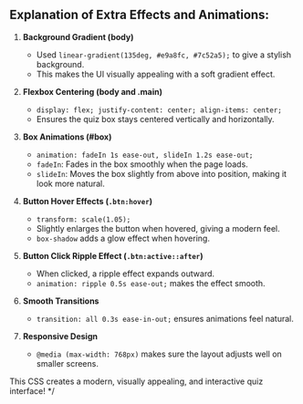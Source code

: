 
## Explanation of Extra Effects and Animations:

1. **Background Gradient (body)**

   - Used `linear-gradient(135deg, #e9a8fc, #7c52a5);` to give a stylish background.
   - This makes the UI visually appealing with a soft gradient effect.

2. **Flexbox Centering (body and .main)**
   - `display: flex; justify-content: center; align-items: center;`
   - Ensures the quiz box stays centered vertically and horizontally.

3. **Box Animations (#box)**
   - `animation: fadeIn 1s ease-out, slideIn 1.2s ease-out;`
   - `fadeIn`: Fades in the box smoothly when the page loads.
   - `slideIn`: Moves the box slightly from above into position, making it look more natural.

4. **Button Hover Effects (`.btn:hover`)**
   - `transform: scale(1.05);`
   - Slightly enlarges the button when hovered, giving a modern feel.
   - `box-shadow` adds a glow effect when hovering.

5. **Button Click Ripple Effect (`.btn:active::after`)**
   - When clicked, a ripple effect expands outward.
   - `animation: ripple 0.5s ease-out;` makes the effect smooth.

6. **Smooth Transitions**
   - `transition: all 0.3s ease-in-out;` ensures animations feel natural.

7. **Responsive Design**
   - `@media (max-width: 768px)` makes sure the layout adjusts well on smaller screens.

This CSS creates a modern, visually appealing, and interactive quiz interface!
*/